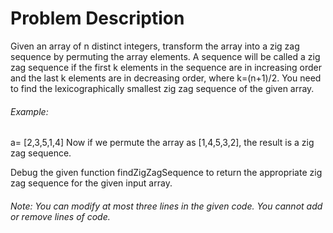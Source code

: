 # Problem Description

Given an array of n distinct integers, transform the array into a zig zag sequence by permuting the array elements. A sequence will be called a zig zag sequence if the first k elements in the sequence are in increasing order and the last k elements are in decreasing order, where k=(n+1)/2. You need to find the lexicographically smallest zig zag sequence of the given array.

###### Example: 

a= [2,3,5,1,4]
Now if we permute the array as [1,4,5,3,2], the result is a zig zag sequence.

Debug the given function findZigZagSequence to return the appropriate zig zag sequence for the given input array.

###### Note: You can modify at most three lines in the given code. You cannot add or remove lines of code.


